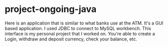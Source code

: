 # project-ongoing-java

Here is an application that is similar to what banks use at the ATM. It's a GUI based application. I used JDBC to connect to MySQL workbench. This interface is my personal project that I worked on. You're able to create a Login, withdraw and deposit currency, check your balance, etc.
